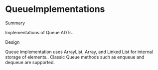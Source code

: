 # QueueImplementations
Summary

Implementations of Queue ADTs.

Design

Queue implementation uses ArrayList, Array, and Linked List for internal storage of elements..
Classic Queue methods such as enqueue and dequeue are supported.
